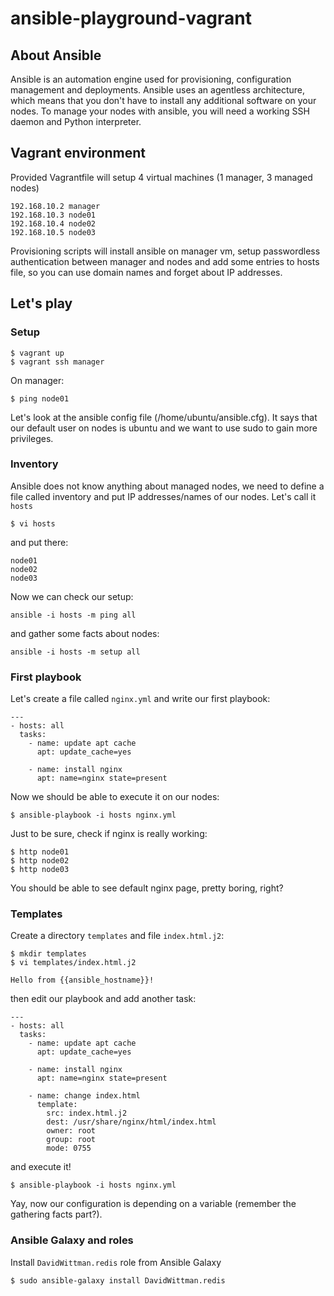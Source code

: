 # ansible-playground-vagrant

## About Ansible
Ansible is an automation engine used for provisioning, configuration management and deployments. Ansible uses an agentless architecture, which means that you don't have to install any additional software on your nodes. To manage your nodes with ansible, you will need a working SSH daemon and Python interpreter.

## Vagrant environment
Provided Vagrantfile will setup 4 virtual machines (1 manager, 3 managed nodes)
```
192.168.10.2 manager
192.168.10.3 node01
192.168.10.4 node02
192.168.10.5 node03
```

Provisioning scripts will install ansible on manager vm, setup passwordless authentication between manager and nodes and add some entries to hosts file, so you can use domain names and forget about IP addresses.

## Let's play
### Setup
```
$ vagrant up
$ vagrant ssh manager
```
On manager:
```
$ ping node01
```
Let's look at the ansible config file (/home/ubuntu/ansible.cfg). It says that our default user on nodes is ubuntu and we want to use sudo to gain more privileges.


### Inventory
Ansible does not know anything about managed nodes, we need to define a file called inventory and put IP addresses/names of our nodes.
Let's call it `hosts`
```
$ vi hosts
```
and put there:
```
node01
node02
node03
```

Now we can check our setup:
```
ansible -i hosts -m ping all
```
and gather some facts about nodes:
```
ansible -i hosts -m setup all
```

### First playbook
Let's create a file called `nginx.yml` and write our first playbook:
```
---
- hosts: all
  tasks:
    - name: update apt cache
      apt: update_cache=yes

    - name: install nginx
      apt: name=nginx state=present
```
Now we should be able to execute it on our nodes:
```
$ ansible-playbook -i hosts nginx.yml
```

Just to be sure, check if nginx is really working:
```
$ http node01
$ http node02
$ http node03
```
You should be able to see default nginx page, pretty boring, right?

### Templates
Create a directory `templates` and file `index.html.j2`:
```
$ mkdir templates
$ vi templates/index.html.j2
```

```
Hello from {{ansible_hostname}}!
```

then edit our playbook and add another task:
```
---
- hosts: all
  tasks:
    - name: update apt cache
      apt: update_cache=yes

    - name: install nginx
      apt: name=nginx state=present

    - name: change index.html
      template: 
        src: index.html.j2 
        dest: /usr/share/nginx/html/index.html
        owner: root
        group: root
        mode: 0755
```
and execute it!
```
$ ansible-playbook -i hosts nginx.yml
```
Yay, now our configuration is depending on a variable (remember the gathering facts part?). 

### Ansible Galaxy and roles
Install `DavidWittman.redis` role from Ansible Galaxy
```
$ sudo ansible-galaxy install DavidWittman.redis
```

